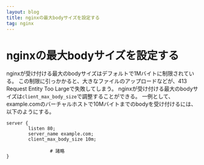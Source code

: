 ```yaml
---
layout: blog
title: nginxの最大bodyサイズを設定する
tag: nginx
---
```


# nginxの最大bodyサイズを設定する

nginxが受け付ける最大のbodyサイズはデフォルトで1Mバイトに制限されている。
この制限に引っかかると、大きなファイルのアップロードなどが、413 Request Entity Too Largeで失敗してしまう。
nginxが受け付ける最大のbodyサイズは`client_max_body_size`で調整することができる。
一例として、example.comのバーチャルホストで10Mバイトまでのbodyを受け付けるには、以下のようにする。

~~~~
server {
        listen 80;
        server_name example.com;
        client_max_body_size 10m;

				# 諸略
}
~~~~
